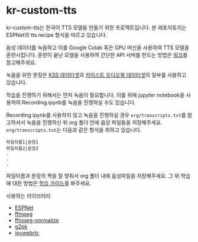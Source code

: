 # kr-custom-tts

kr-custom-tts는 한국어 TTS 모델을 만들기 위한 프로젝트입니다. 본 레포지토리는 ESPNet의 tts recipe 형식을 따르고 있습니다. 

음성 데이터를 녹음하고 이를 Google Colab 혹은 GPU 머신을 사용하여 TTS 모델을 훈련시킵니다. 훈련이 끝난 모델을 사용하여 간단한 API 서버를 만드는 방법은 [링크](https://github.com/seastar105/kr-custom-tts-server)를 참고해주세요.

녹음을 위한 문장은 [KSS 데이터셋](https://www.kaggle.com/datasets/bryanpark/korean-single-speaker-speech-dataset)과 [카이스트 오디오북 데이터셋](https://aihub.or.kr/opendata/kaist-audiobook)의 일부를 사용하고 있습니다.

학습을 진행하기 위해서는 먼저 녹음이 필요합니다. 이를 위해 jupyter notebook을 사용하여 Recording.ipynb를 녹음을 진행하실 수도 있습니다. 

Recording.ipynb를 사용하지 않고 녹음을 진행하실 경우 `org/transcripts.txt`를 참고하셔서 녹음을 진행하신 뒤 org 폴더 안에 음성 파일들을 저장해주세요. `org/transcripts.txt`는 다음과 같은 형식을 취하고 있습니다.

```
파일이름1|문장1
파일이름2|문장2
.
.
.
```

파일이름과 문장의 짝을 잘 맞춰서 org 폴더 내에 음성파일을 저장해주세요. 그 뒤 학습에 대한 방법은 [학습 가이드](https://github.com/seastar105/kr-custom-tts/blob/main/Train_Guide.md)를 봐주세요.

사용하는 라이브러리
- [ESPNet](https://github.com/espnet/espnet)
- [ffmpeg](https://ffmpeg.org/)
- [ffmpeg-normalize](https://github.com/slhck/ffmpeg-normalize)
- [g2pk](https://github.com/Kyubyong/g2pK)
- [ipywebrtc](https://github.com/maartenbreddels/ipywebrtc)
